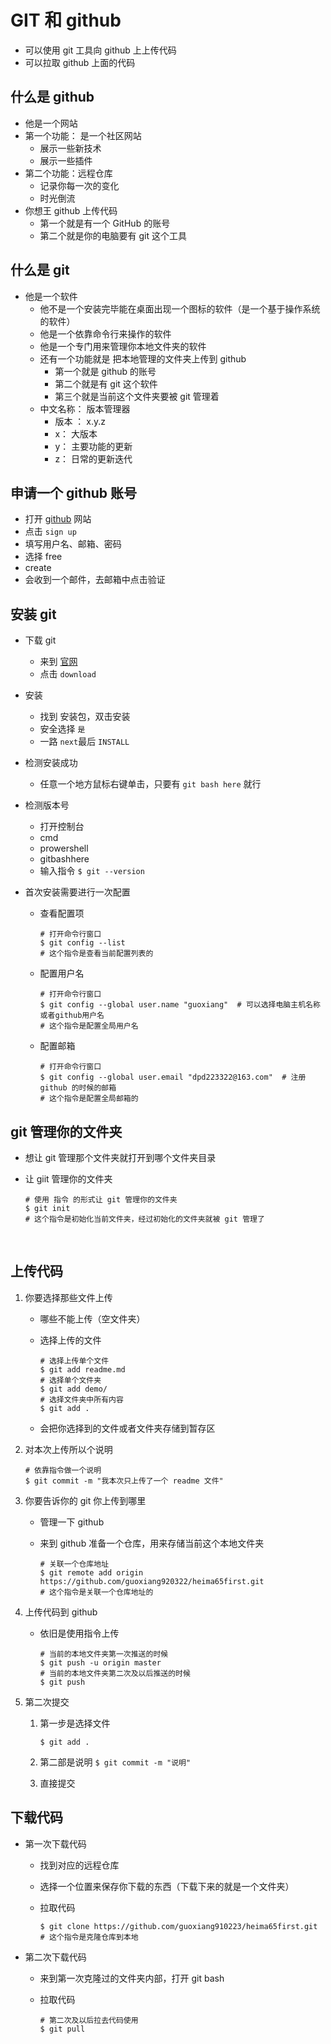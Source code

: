 # GIT 和 github

- 可以使用 git 工具向 github 上上传代码
- 可以拉取 github 上面的代码



## 什么是 github

- 他是一个网站
- 第一个功能： 是一个社区网站
  - 展示一些新技术
  - 展示一些插件
- 第二个功能：远程仓库
  - 记录你每一次的变化
  - 时光倒流
- 你想王 github 上传代码
  - 第一个就是有一个 GitHub 的账号
  - 第二个就是你的电脑要有 git 这个工具



## 什么是 git

- 他是一个软件
  - 他不是一个安装完毕能在桌面出现一个图标的软件（是一个基于操作系统的软件）
  - 他是一个依靠命令行来操作的软件
  - 他是一个专门用来管理你本地文件夹的软件
  - 还有一个功能就是 把本地管理的文件夹上传到 github
    - 第一个就是 github 的账号
    - 第二个就是有 git 这个软件
    - 第三个就是当前这个文件夹要被 git 管理着
  - 中文名称： 版本管理器
    - 版本 ： x.y.z
    - x： 大版本
    - y： 主要功能的更新
    - z： 日常的更新迭代



## 申请一个 github 账号

- 打开 [github](httpd://github.com) 网站
- 点击 `sign up`
- 填写用户名、邮箱、密码
- 选择 free
- create
- 会收到一个邮件，去邮箱中点击验证





## 安装 git

- 下载 git

  - 来到 [官网](https://git-scm.com/)
  - 点击 `download`

- 安装

  - 找到 安装包，双击安装
  - 安全选择 `是`
  - 一路 `next`最后 `INSTALL`

- 检测安装成功

  - 任意一个地方鼠标右键单击，只要有 `git bash here` 就行

- 检测版本号

  - 打开控制台
  - cmd
  - prowershell
  - gitbashhere
  - 输入指令 `$ git --version`

- 首次安装需要进行一次配置

  - 查看配置项

    ```shell
    # 打开命令行窗口
    $ git config --list
    # 这个指令是查看当前配置列表的
    ```

  - 配置用户名

    ```shell
    # 打开命令行窗口
    $ git config --global user.name "guoxiang"  # 可以选择电脑主机名称或者github用户名
    # 这个指令是配置全局用户名
    ```

  - 配置邮箱

    ```shell
    # 打开命令行窗口
    $ git config --global user.email "dpd223322@163.com"  # 注册 github 的时候的邮箱
    # 这个指令是配置全局邮箱的
    ```



## git 管理你的文件夹

- 想让 git 管理那个文件夹就打开到哪个文件夹目录

- 让 giit 管理你的文件夹

  ```shell
  # 使用 指令 的形式让 git 管理你的文件夹
  $ git init
  # 这个指令是初始化当前文件夹，经过初始化的文件夹就被 git 管理了
  ```

  ​

## 上传代码

1. 你要选择那些文件上传

   - 哪些不能上传（空文件夹）

   - 选择上传的文件

     ```shell
     # 选择上传单个文件
     $ git add readme.md
     # 选择单个文件夹
     $ git add demo/
     # 选择文件夹中所有内容
     $ git add .
     ```

   - 会把你选择到的文件或者文件夹存储到暂存区

2. 对本次上传所以个说明

   ```shell
   # 依靠指令做一个说明
   $ git commit -m "我本次只上传了一个 readme 文件"
   ```

3. 你要告诉你的 git 你上传到哪里

   - 管理一下 github

   - 来到 github 准备一个仓库，用来存储当前这个本地文件夹

     ```shell
     # 关联一个仓库地址
     $ git remote add origin https://github.com/guoxiang920322/heima65first.git
     # 这个指令是关联一个仓库地址的
     ```

4. 上传代码到 github

   - 依旧是使用指令上传

     ```shell
     # 当前的本地文件夹第一次推送的时候
     $ git push -u origin master
     # 当前的本地文件夹第二次及以后推送的时候
     $ git push
     ```

5. 第二次提交

   1. 第一步是选择文件

      `$ git add .`

   2. 第二部是说明 `$ git commit -m "说明"`

   3. 直接提交




## 下载代码

- 第一次下载代码

  - 找到对应的远程仓库

  - 选择一个位置来保存你下载的东西（下载下来的就是一个文件夹）

  - 拉取代码

    ```shell
    $ git clone https://github.com/guoxiang910223/heima65first.git
    # 这个指令是克隆仓库到本地
    ```

- 第二次下载代码

  - 来到第一次克隆过的文件夹内部，打开 git bash

  - 拉取代码

    ```shell
    # 第二次及以后拉去代码使用
    $ git pull
    ```

    ​